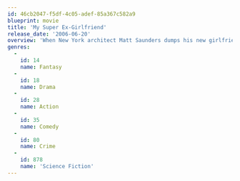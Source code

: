 ```yaml
---
id: 46cb2047-f5df-4c05-adef-85a367c582a9
blueprint: movie
title: 'My Super Ex-Girlfriend'
release_date: '2006-06-20'
overview: 'When New York architect Matt Saunders dumps his new girlfriend Jenny Johnson - a smart, sexy and reluctant superhero known as G-Girl - she uses her powers to make his life a living hell!'
genres:
  -
    id: 14
    name: Fantasy
  -
    id: 18
    name: Drama
  -
    id: 28
    name: Action
  -
    id: 35
    name: Comedy
  -
    id: 80
    name: Crime
  -
    id: 878
    name: 'Science Fiction'
---
```

